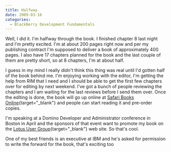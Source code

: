 ```yaml
---
title: Halfway
date: 2009-03-16
categories: 
  - BlackBerry Development Fundamentals
---
```


Well, I did it. I'm halfway through the book. I finished chapter 8 last night and I'm pretty excited. I'm at about 200 pages right now and per my publishing contract I'm supposed to deliver a book of approximately 400 pages. I also have 17 chapters planned for the book and the last couple of them are pretty short, so at 8 chapters, I'm at about half.

I guess in my mind I really didn't think this thing was real until I'd gotten half of the book behind me. I'm enjoying working with the editor, I'm getting the help from RIM that I need and I should be able to get the first few chapters over for editing by next weekend. I've got a bunch of people reviewing the chapters and I am waiting for the last reviews before I send them over. Once the editing is done, the book will go up online at [Safari Books Online](http://my.safaribooksonline.com/){target="_blank"} and people can start reading it and pre-order copies.

I'm speaking at a Domino Developer and Administrator conference in Boston in April and the sponsors of that event want to promote my book on the [Lotus User Group](http://lotususergroup.org/glug.nsf/MainForm){target="_blank"} web site. So that's cool.

One of my best friends is an executive at IBM and he's asked for permission to write the forward for the book, that's exciting too
